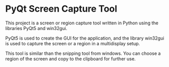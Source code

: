 # PyQt Screen Capture Tool

This project is a screen or region capture tool written in Python using the libraries PyQt5 and win32gui.

PyQt5 is used to create the GUI for the application, and the library win32gui is used to capture the screen
or a region in a multidisplay setup.

This tool is similar than the snipping tool from windows. You can choose a region of the screen and copy to the
clipboard for further use.
